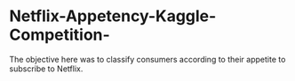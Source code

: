 # Netflix-Appetency-Kaggle-Competition-
The objective here was to classify consumers according to their appetite to subscribe to Netflix.
